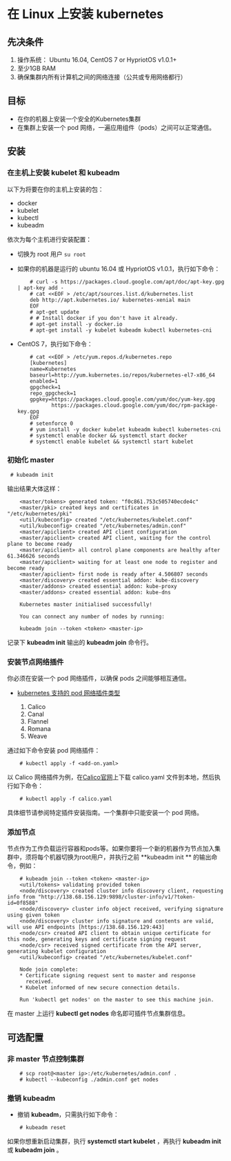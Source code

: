 # 在 Linux 上安装 kubernetes

## 先决条件

1. 操作系统： Ubuntu 16.04, CentOS 7 or HypriotOS v1.0.1+
2. 至少1GB RAM
3. 确保集群内所有计算机之间的网络连接（公共或专用网络都行）

## 目标

- 在你的机器上安装一个安全的Kubernetes集群
- 在集群上安装一个 pod 网络，一遍应用组件（pods）之间可以正常通信。

## 安装
### 在主机上安装 kubelet 和 kubeadm 

以下为将要在你的主机上安装的包：

- docker
- kubelet
- kubectl
- kubeadm

依次为每个主机进行安装配置：

- 切换为 root 用户 `su root`
- 如果你的机器是运行的 ubuntu 16.04 或 HypriotOS v1.0.1，执行如下命令：

    ```
        # curl -s https://packages.cloud.google.com/apt/doc/apt-key.gpg | apt-key add -
        # cat <<EOF > /etc/apt/sources.list.d/kubernetes.list
        deb http://apt.kubernetes.io/ kubernetes-xenial main
        EOF
        # apt-get update
        # # Install docker if you don't have it already.
        # apt-get install -y docker.io
        # apt-get install -y kubelet kubeadm kubectl kubernetes-cni
    ```
- CentOS 7，执行如下命令：

    ```
        # cat <<EOF > /etc/yum.repos.d/kubernetes.repo
        [kubernetes]
        name=Kubernetes
        baseurl=http://yum.kubernetes.io/repos/kubernetes-el7-x86_64
        enabled=1
        gpgcheck=1
        repo_gpgcheck=1
        gpgkey=https://packages.cloud.google.com/yum/doc/yum-key.gpg
               https://packages.cloud.google.com/yum/doc/rpm-package-key.gpg
        EOF
        # setenforce 0
        # yum install -y docker kubelet kubeadm kubectl kubernetes-cni
        # systemctl enable docker && systemctl start docker
        # systemctl enable kubelet && systemctl start kubelet
    ```
 
### 初始化 master 


```
 # kubeadm init
```

输出结果大体这样：


```
    <master/tokens> generated token: "f0c861.753c505740ecde4c"
    <master/pki> created keys and certificates in "/etc/kubernetes/pki"
    <util/kubeconfig> created "/etc/kubernetes/kubelet.conf"
    <util/kubeconfig> created "/etc/kubernetes/admin.conf"
    <master/apiclient> created API client configuration
    <master/apiclient> created API client, waiting for the control plane to become ready
    <master/apiclient> all control plane components are healthy after 61.346626 seconds
    <master/apiclient> waiting for at least one node to register and become ready
    <master/apiclient> first node is ready after 4.506807 seconds
    <master/discovery> created essential addon: kube-discovery
    <master/addons> created essential addon: kube-proxy
    <master/addons> created essential addon: kube-dns
    
    Kubernetes master initialised successfully!
    
    You can connect any number of nodes by running:
    
    kubeadm join --token <token> <master-ip>
```

记录下 **kubeadm init** 输出的 **kubeadm join** 命令行。
 
### 安装节点网络插件

你必须在安装一个 pod 网络插件，以确保 pods 之间能够相互通信。
 
- [kubernetes 支持的 pod 网络插件类型](http://kubernetes.io/docs/admin/addons/)

    1. Calico
    2. Canal
    4. Flannel
    5. Romana
    6. Weave

通过如下命令安装 pod 网络插件：

```
    # kubectl apply -f <add-on.yaml>
```

以 Calico 网络插件为例，在[Calico官网](http://docs.projectcalico.org/v1.6/getting-started/kubernetes/installation/hosted/)上下载 calico.yaml 文件到本地，然后执行如下命令：

```
    # kubectl apply -f calico.yaml
```

具体细节请参阅特定插件安装指南。一个集群中只能安装一个 pod 网络。

### 添加节点

节点作为工作负载运行容器和pods等。如果你要将一个新的机器作为节点加入集群中，须将每个机器切换为root用户，并执行之前 **kubeadm init ** 的输出命令，例如：
```
    # kubeadm join --token <token> <master-ip>
    <util/tokens> validating provided token
    <node/discovery> created cluster info discovery client, requesting info from "http://138.68.156.129:9898/cluster-info/v1/?token-id=0f8588"
    <node/discovery> cluster info object received, verifying signature using given token
    <node/discovery> cluster info signature and contents are valid, will use API endpoints [https://138.68.156.129:443]
    <node/csr> created API client to obtain unique certificate for this node, generating keys and certificate signing request
    <node/csr> received signed certificate from the API server, generating kubelet configuration
    <util/kubeconfig> created "/etc/kubernetes/kubelet.conf"
    
    Node join complete:
    * Certificate signing request sent to master and response
      received.
    * Kubelet informed of new secure connection details.
    
    Run 'kubectl get nodes' on the master to see this machine join.
```
在 master 上运行 **kubectl get nodes** 命名即可插件节点集群信息。


## 可选配置

### 非 master 节点控制集群

```
    # scp root@<master ip>:/etc/kubernetes/admin.conf .
    # kubectl --kubeconfig ./admin.conf get nodes
```

### 撤销 **kubeadm** 

- 撤销 **kubeadm**，只需执行如下命令：
```
    # kubeadm reset
```

如果你想重新启动集群，执行 **systemctl start kubelet** ，再执行 **kubeadm init** 或 **kubeadm join** 。
